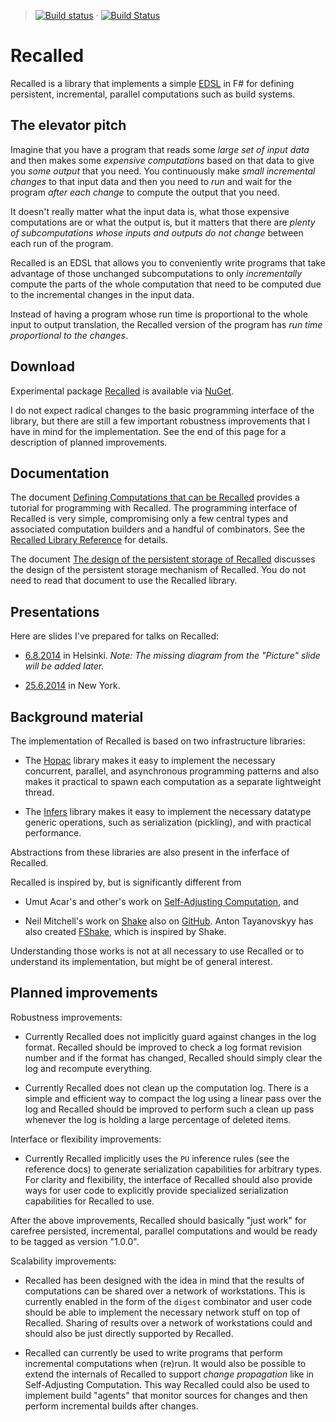 > [![Build status](https://ci.appveyor.com/api/projects/status/aav8lotwvhvo43gr)](https://ci.appveyor.com/project/VesaKarvonen/recalled) &#xb7; [![Build Status](https://travis-ci.org/VesaKarvonen/Recalled.svg?branch=master)](https://travis-ci.org/VesaKarvonen/Recalled)

# Recalled

Recalled is a library that implements a simple
[EDSL](http://en.wikipedia.org/wiki/Domain-specific_language) in F# for defining
persistent, incremental, parallel computations such as build systems.

## The elevator pitch

Imagine that you have a program that reads some *large set of input data* and
then makes some *expensive computations* based on that data to give you *some
output* that you need.  You continuously make *small incremental changes* to
that input data and then you need to *run* and wait for the program *after each
change* to compute the output that you need.

It doesn't really matter what the input data is, what those expensive
computations are or what the output is, but it matters that there are *plenty of
subcomputations whose inputs and outputs do not change* between each run of the
program.

Recalled is an EDSL that allows you to conveniently write programs that take
advantage of those unchanged subcomputations to only *incrementally* compute the
parts of the whole computation that need to be computed due to the incremental
changes in the input data.

Instead of having a program whose run time is proportional to the whole input to
output translation, the Recalled version of the program has *run time
proportional to the changes*.

## Download

Experimental package [Recalled](http://www.nuget.org/packages/Recalled/) is
available via [NuGet](http://www.nuget.org/).

I do not expect radical changes to the basic programming interface of the
library, but there are still a few important robustness improvements that I have
in mind for the implementation.  See the end of this page for a description of
planned improvements.

## Documentation

The document [Defining Computations that can be Recalled](Docs/Tutorial.md)
provides a tutorial for programming with Recalled.  The programming interface of
Recalled is very simple, compromising only a few central types and associated
computation builders and a handful of combinators.  See the
[Recalled Library Reference](http://vesakarvonen.github.io/Recalled/Recalled.html)
for details.

The document [The design of the persistent storage of Recalled](Docs/LogArch.md)
discusses the design of the persistent storage mechanism of Recalled.  You do
not need to read that document to use the Recalled library.

## Presentations

Here are slides I've prepared for talks on Recalled:

* [6.8.2014](http://vesakarvonen.github.io/Recalled/Recalled-060814.pdf) in
  Helsinki. *Note: The missing diagram from the "Picture" slide will be added
  later.*

* [25.6.2014](http://vesakarvonen.github.io/Recalled/Recalled-250614.pdf) in New
  York.

## Background material

The implementation of Recalled is based on two infrastructure libraries:

* The [Hopac](https://github.com/VesaKarvonen/Hopac) library makes it easy to
  implement the necessary concurrent, parallel, and asynchronous programming
  patterns and also makes it practical to spawn each computation as a separate
  lightweight thread.

* The [Infers](https://github.com/VesaKarvonen/Infers) library makes it easy to
  implement the necessary datatype generic operations, such as serialization
  (pickling), and with practical performance.

Abstractions from these libraries are also present in the inferface of Recalled.

Recalled is inspired by, but is significantly different from

* Umut Acar's and other's work on
  [Self-Adjusting Computation](http://www.umut-acar.org/self-adjusting-computation),
  and

* Neil Mitchell's work on [Shake](http://community.haskell.org/~ndm/shake/) also
  on [GitHub](https://github.com/ndmitchell/shake).  Anton Tayanovskyy has also
  created [FShake](https://github.com/intellifactory/fshake), which is inspired
  by Shake.

Understanding those works is not at all necessary to use Recalled or to
understand its implementation, but might be of general interest.

## Planned improvements

Robustness improvements:

* Currently Recalled does not implicitly guard against changes in the log
  format.  Recalled should be improved to check a log format revision number and
  if the format has changed, Recalled should simply clear the log and recompute
  everything.

* Currently Recalled does not clean up the computation log.  There is a simple
  and efficient way to compact the log using a linear pass over the log and
  Recalled should be improved to perform such a clean up pass whenever the log
  is holding a large percentage of deleted items.

Interface or flexibility improvements:

* Currently Recalled implicitly uses the `PU` inference rules (see the reference
  docs) to generate serialization capabilities for arbitrary types.  For clarity
  and flexibility, the interface of Recalled should also provide ways for user
  code to explicitly provide specialized serialization capabilities for Recalled
  to use.

After the above improvements, Recalled should basically "just work" for carefree
persisted, incremental, parallel computations and would be ready to be tagged as
version "1.0.0".

Scalability improvements:

* Recalled has been designed with the idea in mind that the results of
  computations can be shared over a network of workstations.  This is currently
  enabled in the form of the `digest` combinator and user code should be able to
  implement the necessary network stuff on top of Recalled.  Sharing of results
  over a network of workstations could and should also be just directly
  supported by Recalled.

* Recalled can currently be used to write programs that perform incremental
  computations when (re)run.  It would also be possible to extend the internals
  of Recalled to support *change propagation* like in Self-Adjusting
  Computation.  This way Recalled could also be used to implement build "agents"
  that monitor sources for changes and then perform incremental builds after
  changes.
